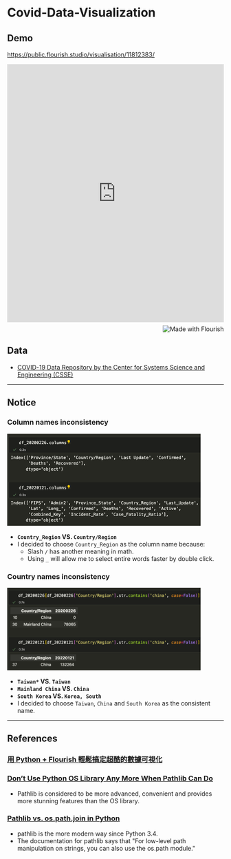 # Covid-Data-Visualization

## Demo
https://public.flourish.studio/visualisation/11812383/
<iframe src='https://flo.uri.sh/visualisation/11812383/embed' title='Interactive or visual content' class='flourish-embed-iframe' frameborder='0' scrolling='no' style='width:100%;height:600px;' sandbox='allow-same-origin allow-forms allow-scripts allow-downloads allow-popups allow-popups-to-escape-sandbox allow-top-navigation-by-user-activation'></iframe><div style='width:100%!;margin-top:4px!important;text-align:right!important;'><a class='flourish-credit' href='https://public.flourish.studio/visualisation/11812383/?utm_source=embed&utm_campaign=visualisation/11812383' target='_top' style='text-decoration:none!important'><img alt='Made with Flourish' src='https://public.flourish.studio/resources/made_with_flourish.svg' style='width:105px!important;height:16px!important;border:none!important;margin:0!important;'> </a></div>

## Data
- [COVID-19 Data Repository by the Center for Systems Science and Engineering (CSSE)](https://github.com/CSSEGISandData/COVID-19/tree/master/csse_covid_19_data/csse_covid_19_daily_reports)

---

## Notice

### Column names inconsistency

<img src="img/cols.png" width="450"/>

- **`Country_Region` VS. `Country/Region`**
- I decided to choose `Country_Region` as the column name because:
  - Slash `/` has another meaning in math.
  - Using `_` will allow me to select entire words faster by double click.

### Country names inconsistency

<img src="img/china.png" width="450"/>

- **`Taiwan*` VS. `Taiwan`**
- **`Mainland China` VS. `China`**
- **`South Korea`	VS. `Korea, South`**
- I decided to choose `Taiwan`, `China` and `South Korea` as the consistent name.

---

## References

### [用 Python + Flourish 輕鬆搞定超酷的數據可視化](https://zhuanlan.zhihu.com/p/123309549?utm_id=0)

### [Don’t Use Python OS Library Any More When Pathlib Can Do](https://towardsdatascience.com/dont-use-python-os-library-any-more-when-pathlib-can-do-141fefb6bdb5)
- Pathlib is considered to be more advanced, convenient and provides more stunning features than the OS library.
  
### [Pathlib vs. os.path.join in Python](https://stackoverflow.com/questions/67112343/pathlib-vs-os-path-join-in-python)
- pathlib is the more modern way since Python 3.4. 
- The documentation for pathlib says that "For low-level path manipulation on strings, you can also use the os.path module."